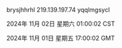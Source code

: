 brysjhhrhl 219.139.197.74 yqqlmgsycl

2024年 11月 02日 星期六 01:00:02 CST

2024年 11月 01日 星期五 17:00:02 GMT
